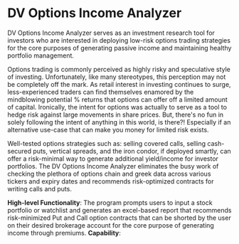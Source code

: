 DV Options Income Analyzer
===============================================================================

DV Options Income Analyzer serves as an investment research tool for investors who are interested in deploying low-risk options trading strategies for the core purposes of generating passive income and maintaining healthy portfolio management.

Options trading is commonly perceived as highly risky and speculative style of investing. Unfortunately, like many stereotypes, this perception may not be completely off the mark. As retail interest in investing continues to surge, less-experienced traders can find themselves enamored by the mindblowing potential % returns that options can offer off a limited amount of capital. Ironically, the intent for options was actually to serve as a tool to hedge risk against large movements in share prices. But, there's no fun in solely following the intent of anything in this world, is there?! Especially if an alternative use-case that can make you money for limited risk exists. 

Well-tested options strategies such as: selling covered calls, selling cash-secured puts, vertical spreads, and the iron condor, if deployed smartly, can offer a risk-minimal way to generate additional yield/income for investor portfolios. The DV Options Income Analyzer eliminates the busy work of checking the plethora of options chain and greek data across various tickers and expiry dates and recommends risk-optimized contracts for writing calls and puts.

**High-level Functionality**: The program prompts users to input a stock portfolio or watchlist and generates an excel-based report that recommends risk-minimized Put and Call option contracts that can be shorted by the user on their desired brokerage account for the core purpose of generating income through premiums. 
**Capability**:

